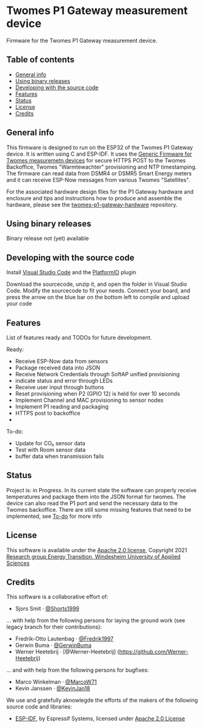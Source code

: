 # Twomes P1 Gateway measurement device
Firmware for the Twomes P1 Gateway measurement device.

## Table of contents
* [General info](#general-info)
* [Using binary releases](#using-binaries-releases)
* [Developing with the source code ](#developing-with-the-source-code) 
* [Features](#features)
* [Status](#status)
* [License](#license)
* [Credits](#credits)

## General info
This firmware is designed to run on the ESP32 of the Twomes P1 Gateway device. It is written using C and ESP-IDF. It uses the [Generic Firmware for Twomes measuremetn devices](https://github.com/energietransitie/twomes-generic-esp-firmware) for secure HTTPS POST to the Twomes Backoffice, Twomes "Warmtewachter" provisioning and NTP timestamping.
The firmware can read data from DSMR4 or DSMR5 Smart Energy meters and it can receive ESP-Now messages from various Twomes "Satellites".

For the associated hardware design files for the P1 Gateway hardware and enclosure and tips and instructions how to produce and assemble the hardware, please see the [twomes-p1-gateway-hardware](https://github.com/energietransitie/twomes-p1-gateway-hardware) repository. 

## Using binary releases
Binary release not (yet) available

## Developing with the source code 
Install [Visual Studio Code](https://code.visualstudio.com/) and the [PlatformIO](https://platformio.org/platformio-ide) plugin

Download the sourcecode, unzip it, and open the folder in Visual Studio Code.
Modify the sourcecode to fit your needs. Connect your board, and press the arrow on the blue bar on the bottom left to compile and upload your code

## Features
List of features ready and TODOs for future development. 

Ready:
* Receive ESP-Now data from sensors
* Package received data into JSON
* Receive Network Credentials through SoftAP unified provisioning
* indicate status and error through LEDs
* Receive user input through buttons
* Reset provisioning when P2 (GPIO 12) is held for over 10 seconds
* Implement Channel and MAC provisioning to sensor nodes
* Implement P1 reading and packaging
* HTTPS post to backoffice
* 
To-do:
* Update for CO₂ sensor data
* Test with Room sensor data
* buffer data when transmission fails

## Status
Project is: in Progress.
In its current state the software can properly receive temperatures and package them into the JSON format for twomes. The device can also read the P1 port and send the necessary data to the Twomes backoffice.
There are still some missing features that need to be implemented, see [To-do](#features) for more info

## License
This software is available under the [Apache 2.0 license](./LICENSE.md), Copyright 2021 [Research group Energy Transition, Windesheim University of Applied Sciences](https://windesheim.nl/energietransitie) 

## Credits
This software is a collaborative effort of:
* Sjors Smit ·  [@Shorts1999](https://github.com/Shorts1999)

... with help from the following persons for laying the ground work (see legacy branch for their contributions):
* Fredrik-Otto Lautenbag ·  [@Fredrik1997](https://github.com/Fredrik1997)
* Gerwin Buma ·  [@GerwinBuma](https://github.com/GerwinBuma) 
* Werner Heetebrij ·  [@Werner-Heetebrij] (https://github.com/Werner-Heetebrij)

... and with help from the following persons for bugfixes:
* Marco Winkelman · [@MarcoW71](https://github.com/MarcoW71)
* Kevin Janssen · [@KevinJan18](https://github.com/KevinJan18)

We use and gratefully aknowlegde the efforts of the makers of the following source code and libraries:
* [ESP-IDF](https://github.com/espressif/esp-idf), by Espressif Systems, licensed under [Apache 2.0 License](https://github.com/espressif/esp-idf/blob/master/LICENSE)

